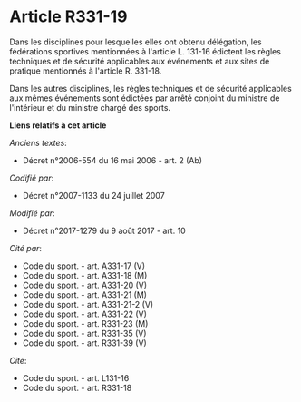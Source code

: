 # Article R331-19

Dans les disciplines pour lesquelles elles ont obtenu délégation, les fédérations sportives mentionnées à l'article L. 131-16
édictent les règles techniques et de sécurité applicables aux événements et aux sites de pratique mentionnés à l'article R.
331-18.

Dans les autres disciplines, les règles techniques et de sécurité applicables aux mêmes événements sont édictées par arrêté
conjoint du ministre de l'intérieur et du ministre chargé des sports.

**Liens relatifs à cet article**

_Anciens textes_:

  - Décret n°2006-554 du 16 mai 2006 - art. 2 (Ab)

_Codifié par_:

  - Décret n°2007-1133 du 24 juillet 2007

_Modifié par_:

  - Décret n°2017-1279 du 9 août 2017 - art. 10

_Cité par_:

  - Code du sport. - art. A331-17 (V)
  - Code du sport. - art. A331-18 (M)
  - Code du sport. - art. A331-20 (V)
  - Code du sport. - art. A331-21 (M)
  - Code du sport. - art. A331-21-2 (V)
  - Code du sport. - art. A331-22 (V)
  - Code du sport. - art. R331-23 (M)
  - Code du sport. - art. R331-35 (V)
  - Code du sport. - art. R331-39 (V)

_Cite_:

  - Code du sport. - art. L131-16
  - Code du sport. - art. R331-18
